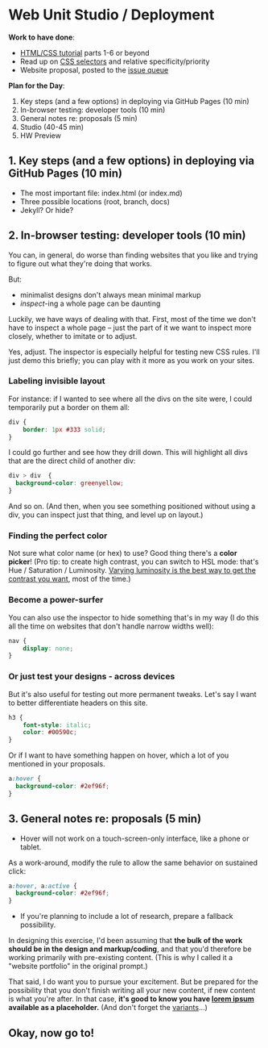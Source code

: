 # Web Unit Studio / Deployment

**Work to have done**:

* [HTML/CSS tutorial](http://web.archive.org/web/20190213013947/https://internetingishard.com/html-and-css/) parts 1-6 or beyond
* Read up on [CSS selectors](https://css-tricks.com/how-css-selectors-work/) and relative specificity/priority
* Website proposal, posted to the [issue queue](https://github.com/pitt-cdm/miller2019spring/issues/12)

**Plan for the Day**:

1. Key steps (and a few options) in deploying via GitHub Pages (10 min)
2. In-browser testing: developer tools (10 min)
3. General notes re: proposals (5 min)
4. Studio (40-45 min)
5. HW Preview

## 1. Key steps (and a few options) in deploying via GitHub Pages (10 min)

* The most important file: index.html (or index.md)
* Three possible locations (root, branch, docs)
* Jekyll? Or hide?

## 2. In-browser testing: developer tools (10 min)

You can, in general, do worse than finding websites that you like and trying to figure out what they're doing that works.

But:
* minimalist designs don't always mean minimal markup
* *inspect*-ing a whole page can be daunting

Luckily, we have ways of dealing with that. First, most of the time we don't have to inspect a whole page – just the part of it we want to inspect more closely, whether to imitate or to adjust.

Yes, adjust. The inspector is especially helpful for testing new CSS rules. I'll just demo this briefly; you can play with it more as you work on your sites.

### Labeling invisible layout
For instance: if I wanted to see where all the divs on the site were, I could temporarily put a border on them all:
```css
div {
    border: 1px #333 solid;
}
```

I could go further and see how they drill down. This will highlight all divs that are the direct child of another div:
```css
div > div  {
  background-color: greenyellow;
}
```

And so on. (And then, when you see something positioned without using a div, you can inspect just that thing, and level up on layout.)

### Finding the perfect color
Not sure what color name (or hex) to use? Good thing there's a **color picker**! (Pro tip: to create high contrast, you can switch to HSL mode: that's Hue / Saturation / Luminosity. [Varying luminosity is the best way to get the contrast you want](http://www.eyequant.com/blog/hacking-web-design-with-neuroscience), most of the time.)

### Become a power-surfer
You can also use the inspector to hide something that's in my way (I do this all the time on websites that don't handle narrow widths well):
```css
nav {
    display: none;
}
```

### Or just test your designs - across devices
But it's also useful for testing out more permanent tweaks. Let's say I want to better differentiate headers on this site.

```css
h3 {
    font-style: italic;
    color: #00590c;
}
```

Or if I want to have something happen on hover, which a lot of you mentioned in your proposals.

```css
a:hover {
  background-color: #2ef96f;
}
```

## 3. General notes re: proposals (5 min)

* Hover will not work on a touch-screen-only interface, like a phone or tablet. <!-- Demo emulation mode -->

As a work-around, modify the rule to allow the same behavior on sustained click:

```css
a:hover, a:active {
  background-color: #2ef96f;
}
```

* If you're planning to include a lot of research, prepare a fallback possibility.

In designing this exercise, I'd been assuming that **the bulk of the work should be in the design and markup/coding**, and that you'd therefore be working primarily with pre-existing content. (This is why I called it a "website portfolio" in the original prompt.)

That said, I do want you to pursue your excitement. But be prepared for the possibility that you don't finish writing all your new content, if new content is what you're after. In that case, **it's good to know you have [lorem ipsum](https://loremipsum.io) available as a placeholder.** (And don't forget the [variants](https://loremipsum.io/#lorem-ipsum-all-the-things)...)


## Okay, now go to!

<div style="height:500px; height:50vh;">
<!-- This div left intentionally blank, for spacing -->
</div>


## Homework for Next Time

* **Do** more of the [tutorial](http://web.archive.org/web/20190213013947/https://internetingishard.com/html-and-css/), including at least Flexbox (8) and Responsive Design (10), if you haven't yet.
* **Compose and push** a website preview: a beginning.
    - If you're opting not to make this site public, make sure you can open it in a web browser from your Box... and that I have a link to the Box folder.
* Next class, we'll do our criteria generation. Consider: What shared baseline do you want to hold yourself to? What beyond that do you aspire to do, even if you don't quite succeed?
